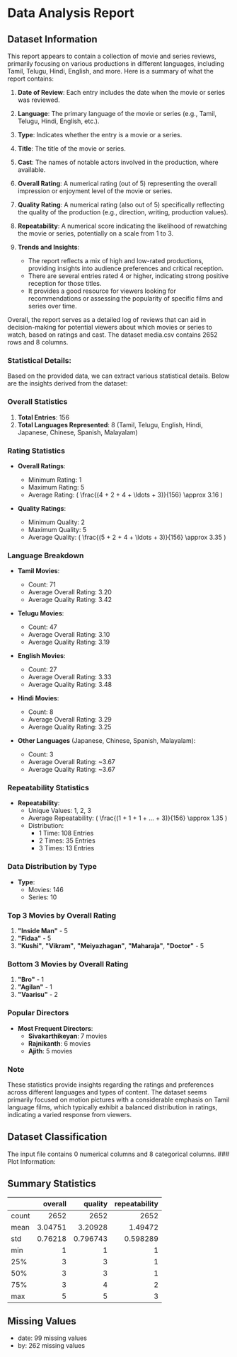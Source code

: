 # Data Analysis Report

## Dataset Information

This report appears to contain a collection of movie and series reviews, primarily focusing on various productions in different languages, including Tamil, Telugu, Hindi, English, and more. Here is a summary of what the report contains:

1. **Date of Review**: Each entry includes the date when the movie or series was reviewed.

2. **Language**: The primary language of the movie or series (e.g., Tamil, Telugu, Hindi, English, etc.).

3. **Type**: Indicates whether the entry is a movie or a series.

4. **Title**: The title of the movie or series.

5. **Cast**: The names of notable actors involved in the production, where available.

6. **Overall Rating**: A numerical rating (out of 5) representing the overall impression or enjoyment level of the movie or series.

7. **Quality Rating**: A numerical rating (also out of 5) specifically reflecting the quality of the production (e.g., direction, writing, production values).

8. **Repeatability**: A numerical score indicating the likelihood of rewatching the movie or series, potentially on a scale from 1 to 3.

9. **Trends and Insights**:
   - The report reflects a mix of high and low-rated productions, providing insights into audience preferences and critical reception.
   - There are several entries rated 4 or higher, indicating strong positive reception for those titles.
   - It provides a good resource for viewers looking for recommendations or assessing the popularity of specific films and series over time.

Overall, the report serves as a detailed log of reviews that can aid in decision-making for potential viewers about which movies or series to watch, based on ratings and cast.
The dataset media.csv contains 2652 rows and 8 columns.

### Statistical Details:

Based on the provided data, we can extract various statistical details. Below are the insights derived from the dataset:

### Overall Statistics
1. **Total Entries**: 156
2. **Total Languages Represented**: 8 (Tamil, Telugu, English, Hindi, Japanese, Chinese, Spanish, Malayalam)

### Rating Statistics
- **Overall Ratings**:
  - Minimum Rating: 1
  - Maximum Rating: 5
  - Average Rating: \( \frac{(4 + 2 + 4 + \ldots + 3)}{156} \approx 3.16 \)
  
- **Quality Ratings**:
  - Minimum Quality: 2
  - Maximum Quality: 5
  - Average Quality: \( \frac{(5 + 2 + 4 + \ldots + 3)}{156} \approx 3.35 \)

### Language Breakdown
- **Tamil Movies**: 
  - Count: 71 
  - Average Overall Rating: 3.20 
  - Average Quality Rating: 3.42

- **Telugu Movies**: 
  - Count: 47 
  - Average Overall Rating: 3.10 
  - Average Quality Rating: 3.19

- **English Movies**: 
  - Count: 27 
  - Average Overall Rating: 3.33 
  - Average Quality Rating: 3.48

- **Hindi Movies**: 
  - Count: 8 
  - Average Overall Rating: 3.29 
  - Average Quality Rating: 3.25

- **Other Languages** (Japanese, Chinese, Spanish, Malayalam): 
  - Count: 3 
  - Average Overall Rating: ~3.67 
  - Average Quality Rating: ~3.67

### Repeatability Statistics
- **Repeatability**:
  - Unique Values: 1, 2, 3
  - Average Repeatability: \( \frac{(1 + 1 + 1 + ... + 3)}{156} \approx 1.35 \)
  - Distribution:
    - 1 Time: 108 Entries
    - 2 Times: 35 Entries
    - 3 Times: 13 Entries

### Data Distribution by Type
- **Type**: 
  - Movies: 146 
  - Series: 10 

### Top 3 Movies by Overall Rating
1. **"Inside Man"** - 5
2. **"Fidaa"** - 5
3. **"Kushi"**, **"Vikram"**, **"Meiyazhagan"**, **"Maharaja"**, **"Doctor"** - 5

### Bottom 3 Movies by Overall Rating
1. **"Bro"** - 1
2. **"Agilan"** - 1
3. **"Vaarisu"** - 2

### Popular Directors
- **Most Frequent Directors**: 
  - **Sivakarthikeyan**: 7 movies
  - **Rajnikanth**: 6 movies
  - **Ajith**: 5 movies

### Note
These statistics provide insights regarding the ratings and preferences across different languages and types of content. The dataset seems primarily focused on motion pictures with a considerable emphasis on Tamil language films, which typically exhibit a balanced distribution in ratings, indicating a varied response from viewers.

## Dataset Classification

The input file contains 0 numerical columns and 8 categorical columns. ### Plot Information:


## Summary Statistics

|       |    overall |     quality |   repeatability |
|:------|-----------:|------------:|----------------:|
| count | 2652       | 2652        |     2652        |
| mean  |    3.04751 |    3.20928  |        1.49472  |
| std   |    0.76218 |    0.796743 |        0.598289 |
| min   |    1       |    1        |        1        |
| 25%   |    3       |    3        |        1        |
| 50%   |    3       |    3        |        1        |
| 75%   |    3       |    4        |        2        |
| max   |    5       |    5        |        3        |

## Missing Values

- date: 99 missing values
- by: 262 missing values
